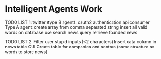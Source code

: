 # Intelligent Agents Work

TODO LIST 1:
  twitter (type B agent):
    oauth2 authentication
    api consumer
  Type A agent:
    create array from comma separated string
    insert all valid words on database
    use search news query
    retrieve founded news

TODO LIST 2:
  Filter user stupid inputs (<2 characters)
  Insert data column in news table
  GUI
  Create table for companies and sectors (same structure as words to store news)
